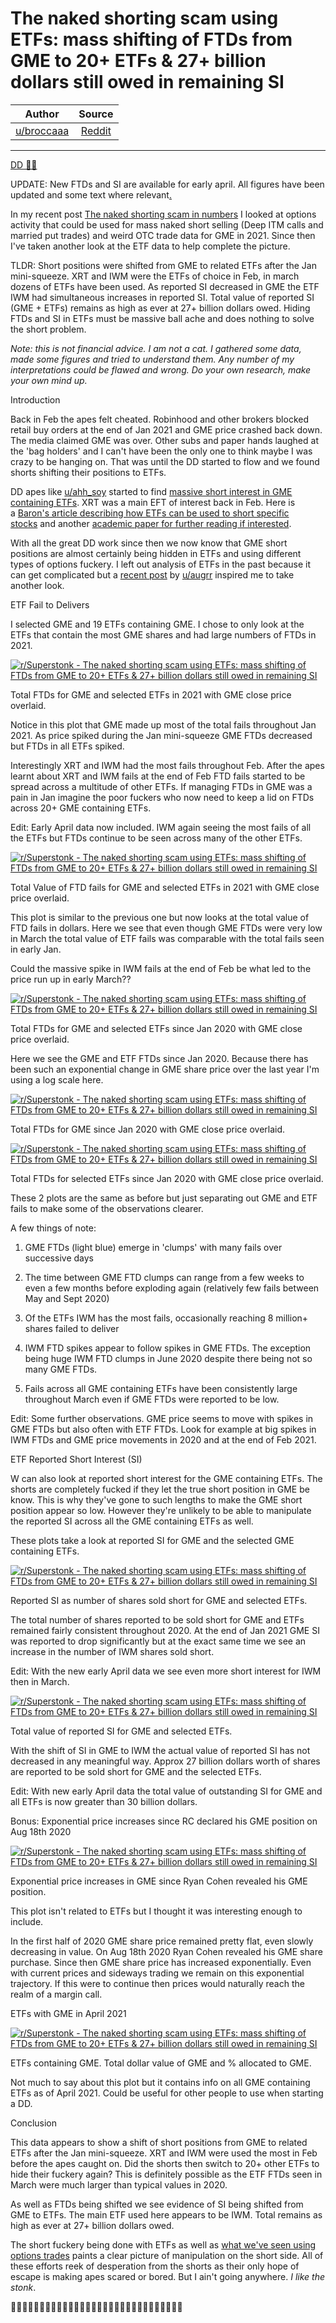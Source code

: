 The naked shorting scam using ETFs: mass shifting of FTDs from GME to 20+ ETFs & 27+ billion dollars still owed in remaining SI
===============================================================================================================================

| Author       | Source       | 
| :-------------: |:-------------:|
|  [u/broccaaa](https://www.reddit.com/user/broccaaa/) | [Reddit](https://www.reddit.com/r/Superstonk/comments/n1vgbb/the_naked_shorting_scam_using_etfs_mass_shifting/) | 

---


[DD 👨‍🔬](https://www.reddit.com/r/Superstonk/search?q=flair_name%3A%22DD%20%F0%9F%91%A8%E2%80%8D%F0%9F%94%AC%22&restrict_sr=1)

UPDATE: New FTDs and SI are available for early april. All figures have been updated and some text where relevant[.](https://preview.redd.it/8r7jsff0icw61.png?width=4500&format=png&auto=webp&s=65356fa29f7d2a67acf0ec97f17bbed432d74b07)

In my recent post [The naked shorting scam in numbers](https://www.reddit.com/r/Superstonk/comments/mvdgf5/the_naked_shorting_scam_in_numbers_ai_detection/) I looked at options activity that could be used for mass naked short selling (Deep ITM calls and married put trades) and weird OTC trade data for GME in 2021. Since then I've taken another look at the ETF data to help complete the picture.

TLDR: Short positions were shifted from GME to related ETFs after the Jan mini-squeeze. XRT and IWM were the ETFs of choice in Feb, in march dozens of ETFs have been used. As reported SI decreased in GME the ETF IWM had simultaneous increases in reported SI. Total value of reported SI (GME + ETFs) remains as high as ever at 27+ billion dollars owed. Hiding FTDs and SI in ETFs must be massive ball ache and does nothing to solve the short problem.

*Note: this is not financial advice. I am not a cat. I gathered some data, made some figures and tried to understand them. Any number of my interpretations could be flawed and wrong. Do your own research, make your own mind up.*

Introduction

Back in Feb the apes felt cheated. Robinhood and other brokers blocked retail buy orders at the end of Jan 2021 and GME price crashed back down. The media claimed GME was over. Other subs and paper hands laughed at the 'bag holders' and I can't have been the only one to think maybe I was crazy to be hanging on. That was until the DD started to flow and we found shorts shifting their positions to ETFs.

DD apes like [u/ahh_soy](https://www.reddit.com/u/ahh_soy/) started to find [massive short interest in GME containing ETFs](https://www.reddit.com/r/GME/comments/ljwo3v/serious_researchers_needed_now_i_think_i_know/). XRT was a main EFT of interest back in Feb. Here is a [Baron's article describing how ETFs can be used to short specific stocks](https://www.barrons.com/articles/synthetic-shorting-with-etfs-1488206009) and another [academic paper for further reading if interested](https://papers.ssrn.com/sol3/papers.cfm?abstract_id=2836518).

With all the great DD work since then we now know that GME short positions are almost certainly being hidden in ETFs and using different types of options fuckery. I left out analysis of ETFs in the past because it can get complicated but a [recent post](https://www.reddit.com/r/Superstonk/comments/mvvmvp/time_to_expose_the_shell_game_ftds_can_be_reset/) by [u/augrr](https://www.reddit.com/u/augrr/) inspired me to take another look.

ETF Fail to Delivers

I selected GME and 19 ETFs containing GME. I chose to only look at the ETFs that contain the most GME shares and had large numbers of FTDs in 2021.

[![r/Superstonk - The naked shorting scam using ETFs: mass shifting of FTDs from GME to 20+ ETFs & 27+ billion dollars still owed in remaining SI](https://preview.redd.it/8r7jsff0icw61.png?width=4500&format=png&auto=webp&s=65356fa29f7d2a67acf0ec97f17bbed432d74b07)](https://preview.redd.it/8r7jsff0icw61.png?width=4500&format=png&auto=webp&s=65356fa29f7d2a67acf0ec97f17bbed432d74b07)

Total FTDs for GME and selected ETFs in 2021 with GME close price overlaid.

Notice in this plot that GME made up most of the total fails throughout Jan 2021. As price spiked during the Jan mini-squeeze GME FTDs decreased but FTDs in all ETFs spiked.

Interestingly XRT and IWM had the most fails throughout Feb. After the apes learnt about XRT and IWM fails at the end of Feb FTD fails started to be spread across a multitude of other ETFs. If managing FTDs in GME was a pain in Jan imagine the poor fuckers who now need to keep a lid on FTDs across 20+ GME containing ETFs.

Edit: Early April data now included. IWM again seeing the most fails of all the ETFs but FTDs continue to be seen across many of the other ETFs.

[![r/Superstonk - The naked shorting scam using ETFs: mass shifting of FTDs from GME to 20+ ETFs & 27+ billion dollars still owed in remaining SI](https://preview.redd.it/nb4p4mq2icw61.png?width=4500&format=png&auto=webp&s=0bfc03d39c23f228f289b972fbca0d555632591f)](https://preview.redd.it/nb4p4mq2icw61.png?width=4500&format=png&auto=webp&s=0bfc03d39c23f228f289b972fbca0d555632591f)

Total Value of FTD fails for GME and selected ETFs in 2021 with GME close price overlaid.

This plot is similar to the previous one but now looks at the total value of FTD fails in dollars. Here we see that even though GME FTDs were very low in March the total value of ETF fails was comparable with the total fails seen in early Jan.

Could the massive spike in IWM fails at the end of Feb be what led to the price run up in early March??

[![r/Superstonk - The naked shorting scam using ETFs: mass shifting of FTDs from GME to 20+ ETFs & 27+ billion dollars still owed in remaining SI](https://preview.redd.it/01feidw6icw61.png?width=4500&format=png&auto=webp&s=71cbe0f0112fa2b72eccd32950334f5c98a8c1d7)](https://preview.redd.it/01feidw6icw61.png?width=4500&format=png&auto=webp&s=71cbe0f0112fa2b72eccd32950334f5c98a8c1d7)

Total FTDs for GME and selected ETFs since Jan 2020 with GME close price overlaid.

Here we see the GME and ETF FTDs since Jan 2020. Because there has been such an exponential change in GME share price over the last year I'm using a log scale here.

[![r/Superstonk - The naked shorting scam using ETFs: mass shifting of FTDs from GME to 20+ ETFs & 27+ billion dollars still owed in remaining SI](https://preview.redd.it/fqkc18s9icw61.png?width=4500&format=png&auto=webp&s=a4bfa72910ed35de96684b6f16b7730adbaa3451)](https://preview.redd.it/fqkc18s9icw61.png?width=4500&format=png&auto=webp&s=a4bfa72910ed35de96684b6f16b7730adbaa3451)

Total FTDs for GME since Jan 2020 with GME close price overlaid.

[![r/Superstonk - The naked shorting scam using ETFs: mass shifting of FTDs from GME to 20+ ETFs & 27+ billion dollars still owed in remaining SI](https://preview.redd.it/8dbke22cicw61.png?width=4500&format=png&auto=webp&s=af50d6cc11489c5a41bc1d949005aafd2153fb30)](https://preview.redd.it/8dbke22cicw61.png?width=4500&format=png&auto=webp&s=af50d6cc11489c5a41bc1d949005aafd2153fb30)

Total FTDs for selected ETFs since Jan 2020 with GME close price overlaid.

These 2 plots are the same as before but just separating out GME and ETF fails to make some of the observations clearer.

A few things of note:

1.  GME FTDs (light blue) emerge in 'clumps' with many fails over successive days

2.  The time between GME FTD clumps can range from a few weeks to even a few months before exploding again (relatively few fails between May and Sept 2020)

3.  Of the ETFs IWM has the most fails, occasionally reaching 8 million+ shares failed to deliver

4.  IWM FTD spikes appear to follow spikes in GME FTDs. The exception being huge IWM FTD clumps in June 2020 despite there being not so many GME FTDs.

5.  Fails across all GME containing ETFs have been consistently large throughout March even if GME FTDs were reported to be low.

Edit: Some further observations. GME price seems to move with spikes in GME FTDs but also often with ETF FTDs. Look for example at big spikes in IWM FTDs and GME price movements in 2020 and at the end of Feb 2021.

ETF Reported Short Interest (SI)

W can also look at reported short interest for the GME containing ETFs. The shorts are completely fucked if they let the true short position in GME be know. This is why they've gone to such lengths to make the GME short position appear so low. However they're unlikely to be able to manipulate the reported SI across all the GME containing ETFs as well.

These plots take a look at reported SI for GME and the selected GME containing ETFs.

[![r/Superstonk - The naked shorting scam using ETFs: mass shifting of FTDs from GME to 20+ ETFs & 27+ billion dollars still owed in remaining SI](https://preview.redd.it/xrmdwd1kicw61.png?width=4500&format=png&auto=webp&s=534ebe05a0257738b5dfd988346ac2d59474cb84)](https://preview.redd.it/xrmdwd1kicw61.png?width=4500&format=png&auto=webp&s=534ebe05a0257738b5dfd988346ac2d59474cb84)

Reported SI as number of shares sold short for GME and selected ETFs.

The total number of shares reported to be sold short for GME and ETFs remained fairly consistent throughout 2020. At the end of Jan 2021 GME SI was reported to drop significantly but at the exact same time we see an increase in the number of IWM shares sold short.

Edit: With the new early April data we see even more short interest for IWM then in March.

[![r/Superstonk - The naked shorting scam using ETFs: mass shifting of FTDs from GME to 20+ ETFs & 27+ billion dollars still owed in remaining SI](https://preview.redd.it/9rh6wzplicw61.png?width=4500&format=png&auto=webp&s=956a1e158b5a6381b6492178f75a1b234f9c2b3f)](https://preview.redd.it/9rh6wzplicw61.png?width=4500&format=png&auto=webp&s=956a1e158b5a6381b6492178f75a1b234f9c2b3f)

Total value of reported SI for GME and selected ETFs.

With the shift of SI in GME to IWM the actual value of reported SI has not decreased in any meaningful way. Approx 27 billion dollars worth of shares are reported to be sold short for GME and the selected ETFs.

Edit: With new early April data the total value of outstanding SI for GME and all ETFs is now greater than 30 billion dollars.

Bonus: Exponential price increases since RC declared his GME position on Aug 18th 2020

[![r/Superstonk - The naked shorting scam using ETFs: mass shifting of FTDs from GME to 20+ ETFs & 27+ billion dollars still owed in remaining SI](https://preview.redd.it/ldlw7maf7bw61.png?width=3343&format=png&auto=webp&s=eadce2d1b1650baa6ac6175bc9d5ef716429be53)](https://preview.redd.it/ldlw7maf7bw61.png?width=3343&format=png&auto=webp&s=eadce2d1b1650baa6ac6175bc9d5ef716429be53)

Exponential price increases in GME since Ryan Cohen revealed his GME position.

This plot isn't related to ETFs but I thought it was interesting enough to include.

In the first half of 2020 GME share price remained pretty flat, even slowly decreasing in value. On Aug 18th 2020 Ryan Cohen revealed his GME share purchase. Since then GME share price has increased exponentially. Even with current prices and sideways trading we remain on this exponential trajectory. If this were to continue then prices would naturally reach the realm of a margin call.

ETFs with GME in April 2021

[![r/Superstonk - The naked shorting scam using ETFs: mass shifting of FTDs from GME to 20+ ETFs & 27+ billion dollars still owed in remaining SI](https://preview.redd.it/6z7iur95cbw61.png?width=5400&format=png&auto=webp&s=081c91738218e38a847aae0d08537b98321e3ed3)](https://preview.redd.it/6z7iur95cbw61.png?width=5400&format=png&auto=webp&s=081c91738218e38a847aae0d08537b98321e3ed3)

ETFs containing GME. Total dollar value of GME and % allocated to GME.

Not much to say about this plot but it contains info on all GME containing ETFs as of April 2021. Could be useful for other people to use when starting a DD.

Conclusion

This data appears to show a shift of short positions from GME to related ETFs after the Jan mini-squeeze. XRT and IWM were used the most in Feb before the apes caught on. Did the shorts then switch to 20+ other ETFs to hide their fuckery again? This is definitely possible as the ETF FTDs seen in March were much larger than typical values in 2020.

As well as FTDs being shifted we see evidence of SI being shifted from GME to ETFs. The main ETF used here appears to be IWM. Total remains as high as ever at 27+ billion dollars owed.

The short fuckery being done with ETFs as well as [what we've seen using options trades](https://www.reddit.com/r/Superstonk/comments/mvdgf5/the_naked_shorting_scam_in_numbers_ai_detection/) paints a clear picture of manipulation on the short side. All of these efforts reek of desperation from the shorts as their only hope of escape is making apes scared or bored. But I ain't going anywhere. *I like the stonk*.

🚀🚀🚀🚀🚀🚀🚀🚀🚀🚀🚀🚀🚀🚀🚀🚀🚀🚀🚀🚀🚀🚀🚀🚀🚀🚀🚀🚀🚀🚀
